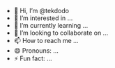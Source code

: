 - 👋 Hi, I’m @tekdodo
- 👀 I’m interested in ...
- 🌱 I’m currently learning ...
- 💞️ I’m looking to collaborate on ...
- 📫 How to reach me ...
- 😄 Pronouns: ...
- ⚡ Fun fact: ...

<!---
tekdodo/tekdodo is a ✨ special ✨ repository because its `README.md` (this file) appears on your GitHub profile.
You can click the Preview link to take a look at your changes.
--->
